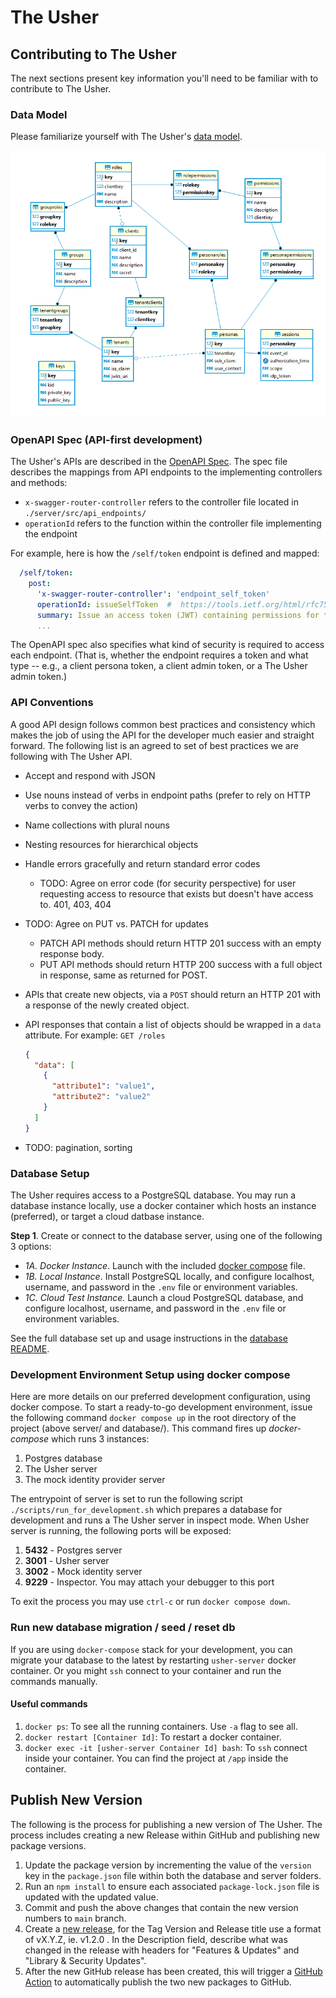 # The Usher

## Contributing to The Usher

The next sections present key information you'll need to be familiar with to contribute to The Usher.

### Data Model

Please familiarize yourself with The Usher's [data model](./DATAMODEL.md).

![Entity Relationship Diagram](../diagrams/the_usher_entity_relationship_diagram.png)

### OpenAPI Spec (API-first development)

The Usher's APIs are described in the [OpenAPI Spec](./the-usher/the-usher-openapi-spec.yaml).  The spec file describes the mappings from API endpoints to the implementing controllers and methods:

- `x-swagger-router-controller` refers to the controller file located in `./server/src/api_endpoints/`
- `operationId` refers to the function within the controller file implementing the endpoint

For example, here is how the `/self/token` endpoint is defined and mapped:

```yaml
  /self/token:
    post:
      'x-swagger-router-controller': 'endpoint_self_token'
      operationId: issueSelfToken  #  https://tools.ietf.org/html/rfc7523#section-2.1
      summary: Issue an access token (JWT) containing permissions for the logged-in persona to cover the requested scope.
      ...
```

The OpenAPI spec also specifies what kind of security is required to access each endpoint. (That is, whether the endpoint requires a token and what type -- e.g., a client persona token, a client admin token, or a The Usher admin token.)

### API Conventions

A good API design follows common best practices and consistency which makes the job of using the API for the developer much easier and straight forward. The following list is an agreed to set of best practices we are following with The Usher API.

- Accept and respond with JSON
- Use nouns instead of verbs in endpoint paths (prefer to rely on HTTP verbs to convey the action)
- Name collections with plural nouns
- Nesting resources for hierarchical objects
- Handle errors gracefully and return standard error codes
  - TODO: Agree on error code (for security perspective) for user requesting access to resource that exists but doesn't have access to. 401, 403, 404
- TODO: Agree on PUT vs. PATCH for updates
  - PATCH API methods should return HTTP 201 success with an empty response body.
  - PUT API methods should return HTTP 200 success with a full object in response, same as returned for POST.
- APIs that create new objects, via a `POST` should return an HTTP 201 with a response of the newly created object.
- API responses that contain a list of objects should be wrapped in a `data` attribute. For example: `GET /roles`

  ```json
  {
    "data": [
      {
        "attribute1": "value1",
        "attribute2": "value2"
      }
    ]
  }
  ```

- TODO: pagination, sorting

### Database Setup

The Usher requires access to a PostgreSQL database. You may run a database instance locally, use a docker container which hosts an instance (preferred), or target a cloud datbase instance.

**Step 1**.  Create or connect to the database server, using one of the following 3 options:

- *1A. Docker Instance*.  Launch with the included [docker compose](https://docs.docker.com/compose/gettingstarted/) file.
- *1B. Local Instance*. Install PostgreSQL locally, and configure localhost, username, and password in the `.env` file or environment variables.
- *1C. Cloud Test Instance.*  Launch a cloud PostgreSQL database, and configure localhost, username, and password in the `.env` file or environment variables.

See the full database set up and usage instructions in the [database README](../database).

### Development Environment Setup using docker compose

Here are more details on our preferred development configuration, using docker compose.  To start a ready-to-go development environment, issue the following command `docker compose up` in the root directory of the project (above server/ and database/). This command fires up *docker-compose* which runs 3 instances:

1. Postgres database
2. The Usher server
3. The mock identity provider server

The entrypoint of server is set to run the following script `./scripts/run_for_development.sh` which prepares a database for development and runs a The Usher server in inspect mode.
When Usher server is running, the following ports will be exposed:

1. **5432** - Postgres server
1. **3001** - Usher server
1. **3002** - Mock identity server
1. **9229** - Inspector. You may attach your debugger to this port

To exit the process you may use `ctrl-c` or run `docker compose down`.

### Run new database migration / seed / reset db

If you are using `docker-compose` stack for your development, you can migrate your database to the latest by restarting `usher-server` docker container. Or you might `ssh` connect to your container and run the commands manually.

#### Useful commands

1. `docker ps`: To see all the running containers. Use `-a` flag to see all.
1. `docker restart [Container Id]`: To restart a docker container.
1. `docker exec -it [usher-server Container Id] bash`: To `ssh` connect inside your container. You can find the project at `/app` inside the container.

## Publish New Version

The following is the process for publishing a new version of The Usher. The process includes creating a new Release within GitHub and publishing new package versions.

1. Update the package version by incrementing the value of the `version` key in the `package.json` file within both the database and server folders.
1. Run an `npm install` to ensure each associated `package-lock.json` file is updated with the updated value.
1. Commit and push the above changes that contain the new version numbers to `main` branch.
1. Create a [new release](https://github.com/DMGT-TECH/the-usher-server/releases/new), for the Tag Version and Release title use a format of vX.Y.Z, ie. v1.2.0 . In the Description field, describe what was changed in the release with headers for "Features & Updates" and "Library & Security Updates".
1. After the new GitHub release has been created, this will trigger a [GitHub Action](https://github.com/DMGT-TECH/the-usher-server/actions?query=workflow%3A%22Publish+npm+package%22) to automatically publish the two new packages to GitHub.
